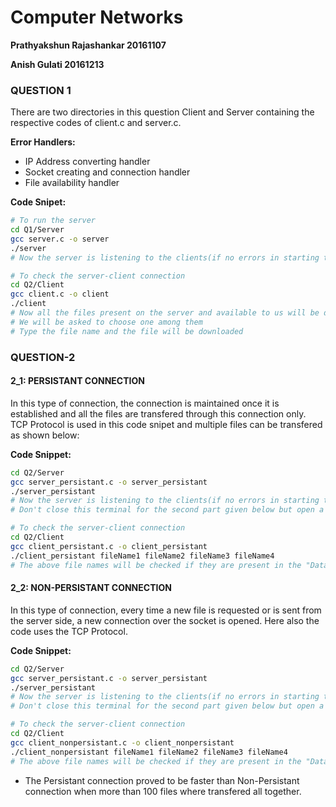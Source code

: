 # Computer Networks

**Prathyakshun Rajashankar 20161107**

**Anish Gulati 20161213**

### QUESTION 1

There are two directories in this question Client and Server containing the respective codes of client.c and server.c. 

**Error Handlers:**

- IP Address converting handler
- Socket creating and connection handler
- File availability handler

**Code Snipet:**

  ```bash
  # To run the server
  cd Q1/Server
  gcc server.c -o server
  ./server
  # Now the server is listening to the clients(if no errors in starting the server).
  ```

```bash
# To check the server-client connection
cd Q2/Client
gcc client.c -o client
./client
# Now all the files present on the server and available to us will be displayed 
# We will be asked to choose one among them
# Type the file name and the file will be downloaded
```

### QUESTION-2

#### 2_1: PERSISTANT CONNECTION

In this type of connection, the connection is maintained once it is established and all the files are transfered through this connection only. TCP Protocol is used in this code snipet and multiple files can be transfered as shown below:

**Code Snippet:**

```bash
cd Q2/Server
gcc server_persistant.c -o server_persistant
./server_persistant
# Now the server is listening to the clients(if no errors in starting the server).
# Don't close this terminal for the second part given below but open a new terminal.
```

```bash
# To check the server-client connection
cd Q2/Client
gcc client_persistant.c -o client_persistant
./client_persistant fileName1 fileName2 fileName3 fileName4
# The above file names will be checked if they are present in the "Data" folder of the server and downloaded if they are present
```

#### 2_2: NON-PERSISTANT CONNECTION

In this type of connection, every time a new file is requested or is sent from the server side, a new connection over the socket is opened. Here also the code uses the TCP Protocol.

**Code Snippet:**

```bash
cd Q2/Server
gcc server_persistant.c -o server_persistant
./server_persistant
# Now the server is listening to the clients(if no errors in starting the server).
# Don't close this terminal for the second part given below but open a new terminal.
```

```bash
# To check the server-client connection
cd Q2/Client
gcc client_nonpersistant.c -o client_nonpersistant
./client_nonpersistant fileName1 fileName2 fileName3 fileName4
# The above file names will be checked if they are present in the "Data" folder of the server and downloaded if they are present
```

- The Persistant connection proved to be faster than Non-Persistant connection when more than 100 files where transfered all together.